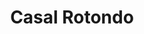 ---
title: Casal Rotondo

mediaPath: /videos/cr_09_ppm-0159-1080p.mp4
mediaPosition:  [296934.72303731187,4632816.67377751,142.76696397696765]
mediaRotation:  [0.45243002943162186,-0.5655961274846097,-0.5384295861974208,0.43069904777023715]
mediaScale: 1
cameraFOV: 25

cameraPosition:  [296931.215172637,4632817.463419554,142.58990221807665]
cameraTarget:  [296939.75952856085,4632815.540032167,143.0211841598578]

animationEntry: 
---